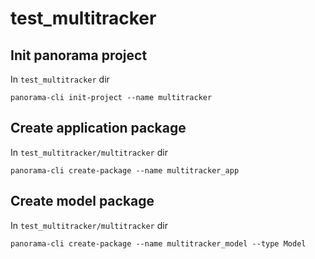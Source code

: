 # test_multitracker
## Init panorama project
In `test_multitracker` dir

`panorama-cli init-project --name multitracker`

## Create application package
In `test_multitracker/multitracker` dir

`panorama-cli create-package --name multitracker_app`

## Create model package
In `test_multitracker/multitracker` dir

`panorama-cli create-package --name multitracker_model --type Model`
